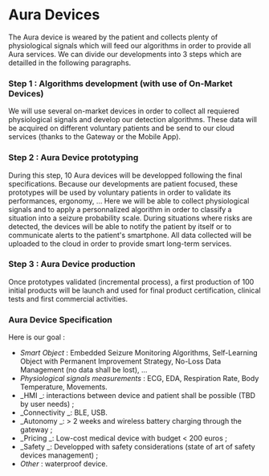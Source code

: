 # Aura Devices

The Aura device is weared by the patient and collects plenty of physiological signals which will feed our algorithms in order to provide all Aura services. We can divide our developments into 3 steps which are detailled in the following paragraphs.

### Step 1 : Algorithms development \(with use of On-Market Devices\)

We will use several on-market devices in order to collect all requiered physiological signals and develop our detection algorithms. These data will be acquired on different voluntary patients and be send to our cloud services \(thanks to the Gateway or the Mobile App\).

### Step 2 : Aura Device prototyping

During this step, 10 Aura devices will be developped following the final specifications. Because our developments are patient focused, these prototypes will be used by voluntary patients in order to validate its performances, ergonomy, ... Here we will be able to collect physiological signals and to apply a personnalized algorithm in order to classify a situation into a seizure probability scale. During situations where risks are detected, the devices will be able to notify the patient by itself or to communicate alerts to the patient's smartphone. All data collected will be uploaded to the cloud in order to provide smart long-term services.

### Step 3 : Aura Device production

Once prototypes validated \(incremental process\), a first production of 100 initial products will be launch and used for final product certification, clinical tests and first commercial activities.

### Aura Device Specification

Here is our goal :

* _Smart Object_ : Embedded Seizure Monitoring Algorithms, Self-Learning Object with Permanent Improvement Strategy, No-Loss Data Management \(no data shall be lost\), ...
* _Physiological signals measurements_ : ECG, EDA, Respiration Rate, Body Temperature, Movements.
* _HMI _: interactions between device and patient shall be possible \(TBD by user needs\) ; 
* _Connectivity _: BLE, USB.
* _Autonomy _: &gt; 2 weeks and wireless battery charging through the gateway ;
* _Pricing _: Low-cost medical device with budget &lt; 200 euros ;
* _Safety _: Developped with safety considerations \(state of art of safety devices management\) ;
* _Other_ : waterproof device.



